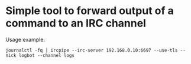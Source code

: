 # Simple tool to forward output of a command to an IRC channel

Usage example:

```
journalctl -fq | ircpipe --irc-server 192.168.0.10:6697 --use-tls --nick logbot --channel logs
```
